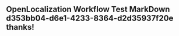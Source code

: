 <properties
ms.topic="hero-topic"
ms.test1="hero-topic"
ms.test2="test"/>

## OpenLocalization Workflow Test MarkDown d353bb04-d6e1-4233-8364-d2d35937f20e thanks!
